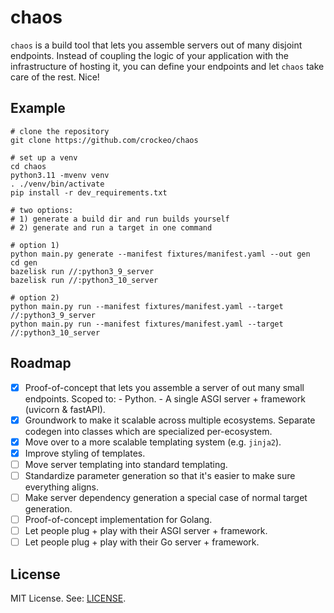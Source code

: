 # chaos

`chaos` is a build tool that lets you assemble servers out of many disjoint endpoints.
Instead of coupling the logic of your application with the infrastructure of hosting it,
you can define your endpoints and let `chaos` take care of the rest.
Nice!

## Example

```shell
# clone the repository
git clone https://github.com/crockeo/chaos

# set up a venv
cd chaos
python3.11 -mvenv venv
. ./venv/bin/activate
pip install -r dev_requirements.txt

# two options:
# 1) generate a build dir and run builds yourself
# 2) generate and run a target in one command

# option 1)
python main.py generate --manifest fixtures/manifest.yaml --out gen
cd gen
bazelisk run //:python3_9_server
bazelisk run //:python3_10_server

# option 2)
python main.py run --manifest fixtures/manifest.yaml --target //:python3_9_server
python main.py run --manifest fixtures/manifest.yaml --target //:python3_10_server
```

## Roadmap

- [x] Proof-of-concept that lets you assemble a server of out many small endpoints.
      Scoped to:
      - Python.
      - A single ASGI server + framework (uvicorn & fastAPI).
- [x] Groundwork to make it scalable across multiple ecosystems.
      Separate codegen into classes which are specialized per-ecosystem.
- [x] Move over to a more scalable templating system (e.g. `jinja2`).
- [x] Improve styling of templates.
- [ ] Move server templating into standard templating.
- [ ] Standardize parameter generation so that it's easier to make sure everything aligns.
- [ ] Make server dependency generation a special case of normal target generation.
- [ ] Proof-of-concept implementation for Golang.
- [ ] Let people plug + play with their ASGI server + framework.
- [ ] Let people plug + play with their Go server + framework.

## License

MIT License. See: [LICENSE](/LICENSE).
